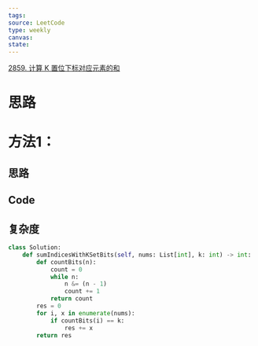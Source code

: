 ```yaml
---
tags: 
source: LeetCode
type: weekly
canvas: 
state:
---
```

[2859. 计算 K 置位下标对应元素的和](https://leetcode.cn/problems/sum-of-values-at-indices-with-k-set-bits/)
# 思路


# 方法1：
## 思路

## Code

## 复杂度





```python
class Solution:
    def sumIndicesWithKSetBits(self, nums: List[int], k: int) -> int:
        def countBits(n):
            count = 0
            while n:
                n &= (n - 1)
                count += 1
            return count
        res = 0
        for i, x in enumerate(nums):
            if countBits(i) == k:
                res += x
        return res
```